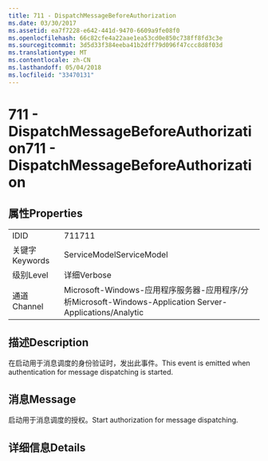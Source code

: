 ```yaml
---
title: 711 - DispatchMessageBeforeAuthorization
ms.date: 03/30/2017
ms.assetid: ea7f7228-e642-441d-9470-6609a9fe08f0
ms.openlocfilehash: 66c82cfe4a22aae1ea53cd0e850c738ff8fd3c3e
ms.sourcegitcommit: 3d5d33f384eeba41b2dff79d096f47ccc8d8f03d
ms.translationtype: MT
ms.contentlocale: zh-CN
ms.lasthandoff: 05/04/2018
ms.locfileid: "33470131"
---
```

# <a name="711---dispatchmessagebeforeauthorization"></a><span data-ttu-id="c7c68-102">711 - DispatchMessageBeforeAuthorization</span><span class="sxs-lookup"><span data-stu-id="c7c68-102">711 - DispatchMessageBeforeAuthorization</span></span>
## <a name="properties"></a><span data-ttu-id="c7c68-103">属性</span><span class="sxs-lookup"><span data-stu-id="c7c68-103">Properties</span></span>  
  
|||  
|-|-|  
|<span data-ttu-id="c7c68-104">ID</span><span class="sxs-lookup"><span data-stu-id="c7c68-104">ID</span></span>|<span data-ttu-id="c7c68-105">711</span><span class="sxs-lookup"><span data-stu-id="c7c68-105">711</span></span>|  
|<span data-ttu-id="c7c68-106">关键字</span><span class="sxs-lookup"><span data-stu-id="c7c68-106">Keywords</span></span>|<span data-ttu-id="c7c68-107">ServiceModel</span><span class="sxs-lookup"><span data-stu-id="c7c68-107">ServiceModel</span></span>|  
|<span data-ttu-id="c7c68-108">级别</span><span class="sxs-lookup"><span data-stu-id="c7c68-108">Level</span></span>|<span data-ttu-id="c7c68-109">详细</span><span class="sxs-lookup"><span data-stu-id="c7c68-109">Verbose</span></span>|  
|<span data-ttu-id="c7c68-110">通道</span><span class="sxs-lookup"><span data-stu-id="c7c68-110">Channel</span></span>|<span data-ttu-id="c7c68-111">Microsoft-Windows-应用程序服务器-应用程序/分析</span><span class="sxs-lookup"><span data-stu-id="c7c68-111">Microsoft-Windows-Application Server-Applications/Analytic</span></span>|  
  
## <a name="description"></a><span data-ttu-id="c7c68-112">描述</span><span class="sxs-lookup"><span data-stu-id="c7c68-112">Description</span></span>  
 <span data-ttu-id="c7c68-113">在启动用于消息调度的身份验证时，发出此事件。</span><span class="sxs-lookup"><span data-stu-id="c7c68-113">This event is emitted when authentication for message dispatching is started.</span></span>  
  
## <a name="message"></a><span data-ttu-id="c7c68-114">消息</span><span class="sxs-lookup"><span data-stu-id="c7c68-114">Message</span></span>  
 <span data-ttu-id="c7c68-115">启动用于消息调度的授权。</span><span class="sxs-lookup"><span data-stu-id="c7c68-115">Start authorization for message dispatching.</span></span>  
  
## <a name="details"></a><span data-ttu-id="c7c68-116">详细信息</span><span class="sxs-lookup"><span data-stu-id="c7c68-116">Details</span></span>
